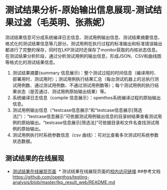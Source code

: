 # 测试结果分析-原始输出信息展现-测试结果过滤（毛英明、张燕妮）
测试结果信息可分成系统编译日志信息、测试用例输出信息、测试结果摘要信息、格式化的测试结果信息等几部分。测试用例在执行过程的标准输出和标准错误输出都进行了完整的保存，同时在LKP测试时还保存了monitor获取的内核状态信息。在测试结果分析阶段，通过分析测试用例的输出信息，形成JSON、CSV和曲线图等格式化的测试结果信息。

1. 测试结果摘要(summary 信息展示)：整个测试过程的时间信息（编译用时、部署用时、测试用时）；测试用例执行结果汇总（每台测试机器上的总执行测试用例数、通过测试用例数、不通过测试用例数等）；每个测试用例的执行结果状态（是否通过、测试用例原始输出结果）等。
1. 系统编译日志信息（compile 信息展示）：openthos系统编译过程的原始输出信息。
1. 测试用例输出信息（“testcase信息展示”和“testcase信息展示[筛选法]”）：“testcase信息展示”可依据测试用例输出信息的目录树结果查看测试用例的原始输出。“testcase信息展示[筛选法]”可依据目录和文件名查找测试用例的原始输出。
1. 测试用例执行时系统参数信息（csv 曲线）：可对比查看多次测试时系统参数状态数据。

## 测试结果的在线展现
 * [测试结果在线展现页面](http://os.cs.tsinghua.edu.cn/openthos/result.php)
  * 测试结果在线展现页面的[校内访问链接](http://166.111.131.12:7780/result.php)
##参考文档
https://github.com/openthos/testing-analysis/blob/master/lkp_result_web/README.md

